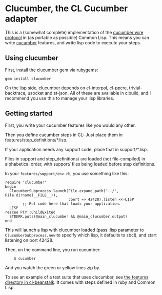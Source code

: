 Clucumber, the CL Cucumber adapter
==================================

This is a (somewhat complete) implementation of the [cucumber wire
protocol](http://wiki.github.com/aslakhellesoy/cucumber/wire-protocol) in (as portable as possible) Common Lisp. This means you can
write [cucumber](http://cukes.info/) features, and write lisp code to execute
your steps.

Using clucumber
---------------

First, install the clucumber gem via rubygems:

	gem install clucumber

On the lisp side, clucumber depends on cl-interpol, cl-ppcre, trivial-backtrace, usocket and st-json. All of these are available in clbuild, and I recommend you use this to manage your lisp libraries.

Getting started
---------------

First, you write your cucumber features like you would any other.

Then you define cucumber steps in CL: Just place them in
features/step_definitions/*.lisp.

If your application needs any support code, place that in
support/*.lisp.

Files in support and step_definitions/ are loaded (not file-compiled)
in alphabetical order, with support/ files being loaded before step
definitions.

In your `features/support/env.rb`, you use something like this:

	require 'clucumber'
	begin
	  ClucumberSubprocess.launch(File.expand_path("../", File.dirname(__FILE__)),
	                             :port => 42428).listen <<-LISP
            ;; Put code here that loads your application.
	  LISP
	rescue PTY::ChildExited
	  STDERR.puts(@main_clucumber && @main_clucumber.output)
	end

This will launch a lisp with clucumber loaded (pass :lisp parameter to `ClucumberSubprocess.new` to specify which lisp, it defaults to sbcl), and start listening on port 42428.

Then, on the command line, you run cucumber:

        $ cucumber

And you watch the green or yellow lines zip by.

To see an example of a test suite that uses clucumber, see  [the features directory in  cl-beanstalk](http://github.com/antifuchs/cl-beanstalk/tree/master/features/). It comes with steps defined in ruby and Common Lisp.
